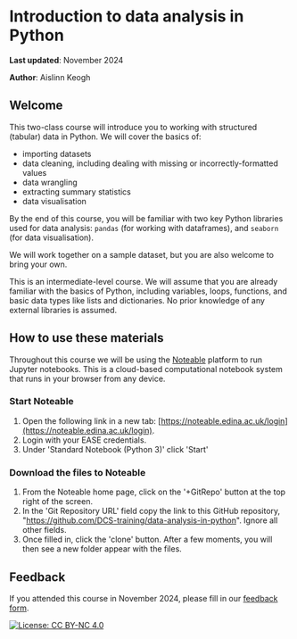 # Introduction to data analysis in Python

**Last updated**: November 2024

**Author**: Aislinn Keogh

## Welcome

This two-class course will introduce you to working with structured (tabular) data in Python. We will cover the basics of: 

- importing datasets 
- data cleaning, including dealing with missing or incorrectly-formatted values 
- data wrangling 
- extracting summary statistics 
- data visualisation 

By the end of this course, you will be familiar with two key Python libraries used for data analysis: ``pandas`` (for working with dataframes), and ``seaborn`` (for data visualisation). 

We will work together on a sample dataset, but you are also welcome to bring your own. 

This is an intermediate-level course. We will assume that you are already familiar with the basics of Python, including variables, loops, functions, and basic data types like lists and dictionaries. No prior knowledge of any external libraries is assumed.

## How to use these materials

Throughout this course we will be using the [Noteable](https://noteable.edina.ac.uk/) platform to run Jupyter notebooks. This is a cloud-based computational notebook system that runs in your browser from any device.

### Start Noteable
1.  Open the following link in a new tab:  [https://noteable.edina.ac.uk/login](https://noteable.edina.ac.uk/login).
2.  Login with your EASE credentials.
3.  Under 'Standard Notebook (Python 3)' click 'Start'
   
### Download the files to Noteable
1.  From the Noteable home page, click on the '+GitRepo' button at the top right of the screen.
2.  In the 'Git Repository URL' field copy the link to this GitHub repository, "https://github.com/DCS-training/data-analysis-in-python". Ignore all other fields.
3.  Once filled in, click the 'clone' button. After a few moments, you will then see a new folder appear with the files.

## Feedback

If you attended this course in November 2024, please fill in our [feedback form](https://forms.office.com/r/YYNrqvuNr8).

[![License: CC BY-NC 4.0](https://licensebuttons.net/l/by-nc/4.0/80x15.png)](https://creativecommons.org/licenses/by-nc/4.0/)